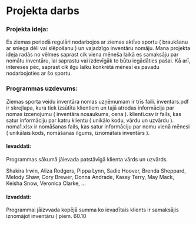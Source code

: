 # Projekta darbs

### Projekta ideja:

Es ziemas periodā regulāri nodarbojos ar ziemas aktīvo sportu ( braukšanu ar sniega dēli vai slēpošanu ) un vajadzīgo inventāru nomāju. Mana projekta ideja radās no vēlmes saprast cik viena mēneša laikā es samaksāju par nomātu inventāru, lai saprastu vai izdevīgāk to būtu iegādāties pašai. Kā arī, intereses pēc, saprast cik ilgu laiku konkrētā mēnesī es pavadu nodarbojoties ar šo sportu. 

### Programmas uzdevums:

Ziemas sporta veidu inventāra nomas uzņēmumam ir trīs faili. inventars.pdf ir skrejlapa, kura tiek izsūtīta klientiem un tajā atrodas informācija par nomas izcenojumu ( inventāra nosaukums, cena ). klienti.csv ir fails, kas satur informāciju par katru klientu ( unikālo kodu, vārdu un uzvārdu ). noma1.xlsx ir nomāšanas fails, kas satur informāciju par nomu vienā mēnesi ( unikālais kods, nomāšanas ilgums, iznomātais inventārs ).

#### Ievaddati:

Programmas sākumā jāievada patstāvīgā klienta vārds un uzvārds. 

Shakira Irwin, 
Aliza Rodgers, 
Pippa Lynn, 
Sadie Hoover, 
Brenda Sheppard, 
Melody Shaw, 
Cory Brewer, 
Donna Andrade, 
Kasey Terry, 
May Mack, 
Keisha Snow, 
Veronica Clarke, 
...

#### Izvaddati:

Programmai jāizvvada kopējā summa ko ievadītais klients ir samaksājis iznomājot inventāru ( piem. 60.10



